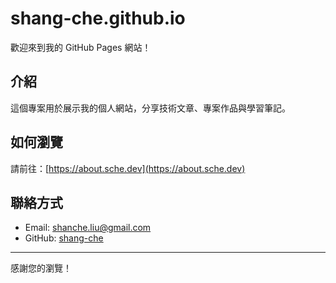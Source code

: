 # shang-che.github.io

歡迎來到我的 GitHub Pages 網站！

## 介紹

這個專案用於展示我的個人網站，分享技術文章、專案作品與學習筆記。

## 如何瀏覽

請前往：[https://about.sche.dev](https://about.sche.dev)

## 聯絡方式

- Email: shanche.liu@gmail.com
- GitHub: [shang-che](https://github.com/shang-che)

---

感謝您的瀏覽！
